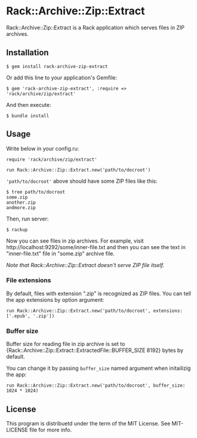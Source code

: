 Rack::Archive::Zip::Extract
===========================

Rack::Archive::Zip::Extract is a Rack application which serves files in ZIP archives.

Installation
------------

    $ gem install rack-archive-zip-extract

Or add this line to your application's Gemfile:

    $ gem 'rack-archive-zip-extract', :require => 'rack/archive/zip/extract'

And then execute:

    $ bundle install

Usage
-----

Write below in your config.ru:

    require 'rack/archive/zip/extract'
    
    run Rack::Archive::Zip::Extract.new('path/to/docroot')

`'path/to/docroot'` above should have some ZIP files like this:

    $ tree path/to/docroot
    some.zip
    another.zip
    andmore.zip

Then, run server:

    $ rackup

Now you can see files in zip archives. For example, visit http://localhost:9292/some/inner-file.txt and then you can see the text in "inner-file.txt" file in "some.zip" archive file.

*Note that Rack::Archive::Zip::Extract doesn't serve ZIP file itself.*

### File extensions

By default, files with extension ".zip" is recognized as ZIP files.
You can tell the app extensions by option argument:

    run Rack::Archive::Zip::Extract.new('path/to/docroot', extensions: ['.epub', '.zip'])

### Buffer size

Buffer size for reading file in zip archive is set to {Rack::Archive::Zip::Extract::ExtractedFile::BUFFER_SIZE 8192} bytes by default.

You can change it by passing `buffer_size` named argument when initailizig the app:

    run Rack::Archive::Zip::Extract.new('path/to/docroot', buffer_size: 1024 * 1024)

License
-------

This program is distribuetd under the term of the MIT License. See MIT-LICENSE file for more info.
